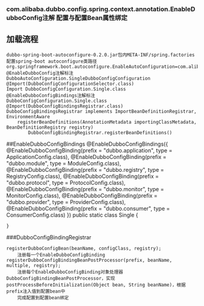 ### com.alibaba.dubbo.config.spring.context.annotation.EnableDubboConfig注解 配置与配置Bean属性绑定

## 加载流程
    dubbo-spring-boot-autoconfigure-0.2.0.jar包内META-INF/spring.factories配置spring-boot autoconfigure类路径org.springframework.boot.autoconfigure.EnableAutoConfiguration=com.alibaba.boot.dubbo.autoconfigure.DubboAutoConfiguration
	@EnableDubboConfig注解标注DubboAutoConfiguration.SingleDubboConfigConfiguration
	@Import(DubboConfigConfigurationSelector.class)
	Import DubboConfigConfiguration.Single.class
	@EnableDubboConfigBindings注解标注 DubboConfigConfiguration.Single.class
	@Import(DubboConfigBindingsRegistrar.class)
	DubboConfigBindingsRegistrar implements ImportBeanDefinitionRegistrar, EnvironmentAware
		registerBeanDefinitions(AnnotationMetadata importingClassMetadata, BeanDefinitionRegistry registry)
			DubboConfigBindingRegistrar.registerBeanDefinitions()

##EnableDubboConfigBindings
    @EnableDubboConfigBindings({
            @EnableDubboConfigBinding(prefix = "dubbo.application", type = ApplicationConfig.class),
            @EnableDubboConfigBinding(prefix = "dubbo.module", type = ModuleConfig.class),
            @EnableDubboConfigBinding(prefix = "dubbo.registry", type = RegistryConfig.class),
            @EnableDubboConfigBinding(prefix = "dubbo.protocol", type = ProtocolConfig.class),
            @EnableDubboConfigBinding(prefix = "dubbo.monitor", type = MonitorConfig.class),
            @EnableDubboConfigBinding(prefix = "dubbo.provider", type = ProviderConfig.class),
            @EnableDubboConfigBinding(prefix = "dubbo.consumer", type = ConsumerConfig.class)
    })
    public static class Single {

    }

###DubboConfigBindingRegistrar

	registerDubboConfigBean(beanName, configClass, registry);
		注册每一个EnableDubboConfigBinding
	registerDubboConfigBindingBeanPostProcessor(prefix, beanName, multiple, registry);
		注册每个EnableDubboConfigBinding对象处理器DubboConfigBindingBeanPostProcessor，实现postProcessBeforeInitialization(Object bean, String beanName)，根据prefix注入值到配置bean中
		完成配置到配置bean绑定
